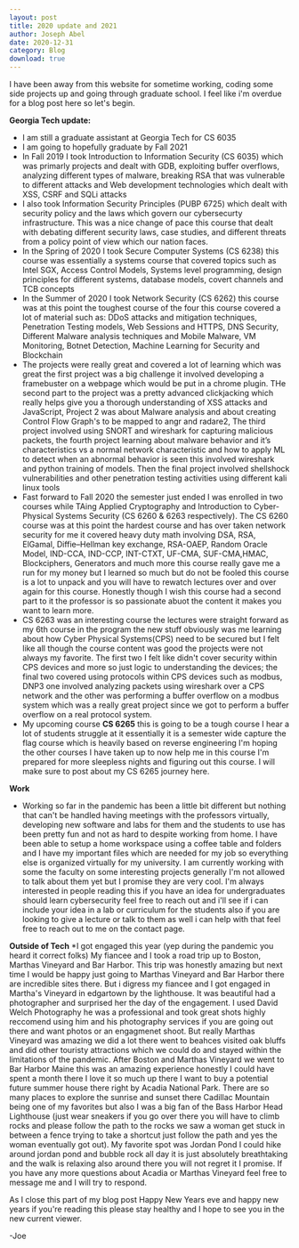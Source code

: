 ```yaml
---
layout: post
title: 2020 update and 2021
author: Joseph Abel
date: 2020-12-31
category: Blog
download: true
---
```

I have been away from this website for sometime working, coding some side projects up and going through graduate school. I feel like i'm overdue for a blog post here so let's begin. 

**Georgia Tech update:**
* I am still a graduate assistant at Georgia Tech for CS 6035
* I am going to hopefully graduate by Fall 2021
* In Fall 2019 I took Introduction to Information Security (CS 6035) which was primarly projects and dealt with GDB, exploiting buffer overflows, analyzing different types of malware, breaking RSA that was vulnerable to different attacks and Web development technologies which dealt with XSS, CSRF and SQLi attacks
* I also took Information Security Principles (PUBP 6725) which dealt with security policy and the laws which govern our cybersecurty infrastructure. This was a nice change of pace this course that dealt with debating different security laws, case studies, and different threats from a policy point of view which our nation faces.
* In the Spring of 2020 I took Secure Computer Systems (CS 6238) this course was essentially a systems course that covered topics such as Intel SGX, Access Control Models, Systems level programming, design principles for different systems, database models, covert channels and TCB concepts
* In the Summer of 2020 I took Network Security (CS 6262) this course was at this point the toughest course of the four this course covered a lot of material such as: DDoS attacks and mitigation techniques, Penetration Testing models, Web Sessions and HTTPS, DNS Security, Different Malware analysis techniques and Mobile Malware, VM Monitoring, Botnet Detection, Machine Learning for Security and Blockchain
* The projects were really great and covered a lot of learning which was great the first project was a big challenge it involved developing a framebuster on a webpage which would be put in a chrome plugin. THe second part to the project was a pretty advanced clickjacking which really helps give you a thorough understanding of XSS attacks and JavaScript, Project 2 was about Malware analysis and about creating Control Flow Graph's to be mapped to angr and radare2, The third project involved using SNORT and wireshark for capturing malicious packets, the fourth project learning about malware behavior and it’s characteristics vs a normal network characteristic and how to apply ML to detect when an abnormal behavior is seen this involved wireshark and python training of models. Then the final project involved shellshock vulnerabilities and other penetration testing activities using different kali linux tools
* Fast forward to Fall 2020 the semester just ended I was enrolled in two courses while TAing Applied Cryptography and Introduction to Cyber-Physical Systems Security (CS 6260 & 6263 respectively). The CS 6260 course was at this point the hardest course and has over taken network security for me it covered heavy duty math involving DSA, RSA, ElGamal, Diffie–Hellman key exchange, RSA-OAEP, Random Oracle Model, IND-CCA, IND-CCP, INT-CTXT, UF-CMA, SUF-CMA,HMAC, Blockciphers, Generators and much more this course really gave me a run for my money but I learned so much but do not be fooled this course is a lot to unpack and you will have to rewatch lectures over and over again for this course. Honestly though I wish this course had a second part to it the professor is so passionate abuot the content it makes you want to learn more.
* CS 6263 was an interesting course the lectures were straight forward as my 6th course in the program the new stuff obviously was me learning about how Cyber Physical Systems(CPS) need to be secured but I felt like all though the course content was good the projects were not always my favorite. The first two I felt like didn't cover security within CPS devices and more so just logic to understanding the devices; the final two covered using protocols within CPS devices such as modbus, DNP3 one involved analyzing packets using wireshark over a CPS network and the other was performing a buffer overflow on a modbus system which was a really great project since we got to perform a buffer overflow on a real protocol system.
* My upcoming course **CS 6265** this is going to be a tough course I hear a lot of students struggle at it essentially it is a semester wide capture the flag course which is heavily based on reverse engineering I'm hoping the other courses I have taken up to now help me in this course I'm prepared for more sleepless nights and figuring out this course. I will make sure to post about my CS 6265 journey here.

**Work**
* Working so far in the pandemic has been a little bit different but nothing that can't be handled having meetings with the professors virtually, developing new software and labs for them and the students to use has been pretty fun and not as hard to despite working from home. I have been able to setup a home workspace using a coffee table and folders and I have my important files which are needed for my job so everything else is organized virtually for my university. I am currently working with some the faculty on some interesting projects generally I'm not allowed to talk about them yet but I promise they are very cool. I'm always interested in people reading this if you have an idea for undergraduates should learn cybersecurity feel free to reach out and i'll see if i can include your idea in a lab or curriculum for the students also if you are looking to give a lecture or talk to them as well i can help with that feel free to reach out to me on the contact page. 

**Outside of Tech**
*I got engaged this year (yep during the pandemic you heard it correct folks) My fiancee and I took a road trip up to Boston, Marthas Vineyard and Bar Harbor. This trip was honestly amazing but next time I would be happy just going to Marthas Vineyard and Bar Harbor there are incredible sites there. But i digress my fiancee and I got engaged in Martha's Vineyard in edgartown by the lighthouse. It was beautiful had a photographer and surprised her the day of the engagement. I used David Welch Photography he was a professional and took great shots highly reccomend using him and his photography services if you are going out there and want photos or an engagmenet shoot. But really Marthas Vineyard was amazing we did a lot there went to beahces visited oak bluffs and did other touristy attractions which we could do and stayed within the limitations of the pandemic. After Boston and Marthas Vineyard we went to Bar Harbor Maine this was an amazing experience honestly I could have spent a month there I love it so much up there I want to buy a potential future summer house there right by Acadia National Park.
There are so many places to explore the sunrise and sunset there Cadillac Mountain being one of my favorites but also I was a big fan of the Bass Harbor Head Lighthouse (just wear sneakers if you go over there you will have to climb rocks and please follow the path to the rocks we saw a woman get stuck in between a fence trying to take a shortcut just follow the path and yes the woman eventually got out). My favorite spot was Jordan Pond I could hike around jordan pond and bubble rock all day it is just absolutely breathtaking and the walk is relaxing also around there you will not regret it I promise. If you have any more questions about Acadia or Marthas Vineyard feel free to message me and I will try to respond.

As I close this part of my blog post Happy New Years eve and happy new years if you're reading this please stay healthy and I hope to see you in the new current viewer.

-Joe
